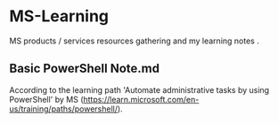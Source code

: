 # MS-Learning
MS products / services resources gathering and my learning notes . 


## Basic PowerShell Note.md
According to the learning path 'Automate administrative tasks by using PowerShell' by MS (https://learn.microsoft.com/en-us/training/paths/powershell/). 
